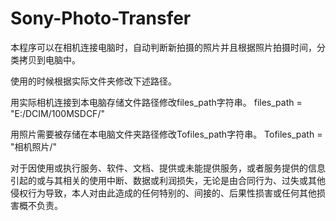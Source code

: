 # Sony-Photo-Transfer

本程序可以在相机连接电脑时，自动判断新拍摄的照片并且根据照片拍摄时间，分类拷贝到电脑中。

使用的时候根据实际文件夹修改下述路径。

用实际相机连接到本电脑存储文件路径修改files_path字符串。
files_path = "E:/DCIM/100MSDCF/"

用照片需要被存储在本电脑文件夹路径修改Tofiles_path字符串。
Tofiles_path = "相机照片/"


对于因使用或执行服务、软件、文档、提供或未能提供服务，或者服务提供的信息引起的或与其相关的使用中断、数据或利润损失，无论是由合同行为、过失或其他侵权行为导致，本人对由此造成的任何特别的、间接的、后果性损害或任何其他损害概不负责。

